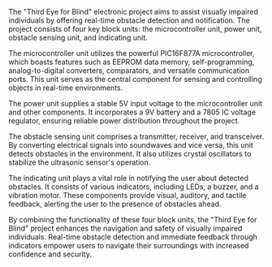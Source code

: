 The "Third Eye for Blind" electronic project aims to assist visually impaired individuals by offering real-time obstacle detection and notification. The project consists of four key block units: the microcontroller unit, power unit, obstacle sensing unit, and indicating unit.

The microcontroller unit utilizes the powerful PIC16F877A microcontroller, which boasts features such as EEPROM data memory, self-programming, analog-to-digital converters, comparators, and versatile communication ports. This unit serves as the central component for sensing and controlling objects in real-time environments.

The power unit supplies a stable 5V input voltage to the microcontroller unit and other components. It incorporates a 9V battery and a 7805 IC voltage regulator, ensuring reliable power distribution throughout the project.

The obstacle sensing unit comprises a transmitter, receiver, and transceiver. By converting electrical signals into soundwaves and vice versa, this unit detects obstacles in the environment. It also utilizes crystal oscillators to stabilize the ultrasonic sensor's operation.

The indicating unit plays a vital role in notifying the user about detected obstacles. It consists of various indicators, including LEDs, a buzzer, and a vibration motor. These components provide visual, auditory, and tactile feedback, alerting the user to the presence of obstacles ahead.

By combining the functionality of these four block units, the "Third Eye for Blind" project enhances the navigation and safety of visually impaired individuals. Real-time obstacle detection and immediate feedback through indicators empower users to navigate their surroundings with increased confidence and security.
